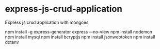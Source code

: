 # express-js-crud-application
Express js crud application with mongoes

npm install -g express-generator
express --no-view
npm install nodemon
npm install mysql
npm install bcryptjs
npm install jsonwebtoken
npm install dotenv